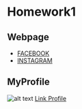 # Homework1
## Webpage
* [FACEBOOK](https://www.facebook.com/)
* [INSTAGRAM](https://www.instagram.com/)
## MyProfile
![alt text](https://github.com/Penpan/markdown-here/raw/master/src/common/images/icon48.pnghttps://github.com/Penpanch/homework1/blob/master/Pro.jpg "Logo Title Pro")
[Link Profile](https://Penpanch.github.io/homework1/web)
